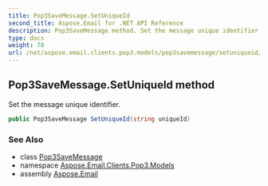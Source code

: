 ```yaml
---
title: Pop3SaveMessage.SetUniqueId
second_title: Aspose.Email for .NET API Reference
description: Pop3SaveMessage method. Set the message unique identifier
type: docs
weight: 70
url: /net/aspose.email.clients.pop3.models/pop3savemessage/setuniqueid/
---
```

## Pop3SaveMessage.SetUniqueId method

Set the message unique identifier.

```csharp
public Pop3SaveMessage SetUniqueId(string uniqueId)
```

### See Also

* class [Pop3SaveMessage](../)
* namespace [Aspose.Email.Clients.Pop3.Models](../../pop3savemessage/)
* assembly [Aspose.Email](../../../)


